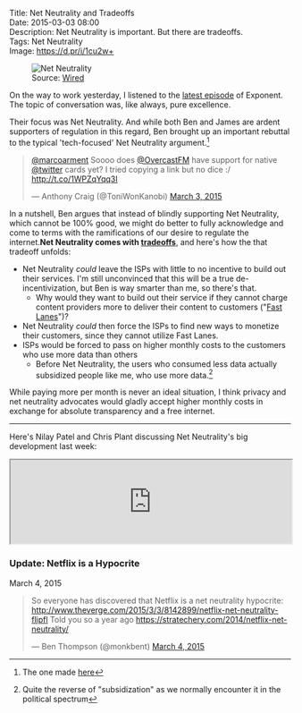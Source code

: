 Title: Net Neutrality and Tradeoffs  
Date: 2015-03-03 08:00  
Description: Net Neutrality is important. But there are tradeoffs.  
Tags: Net Neutrality  
Image: https://d.pr/i/1cu2w+  

<!-- FitVids (http://fitvidsjs.com) -->
<script src="/js/fitvids.js"></script>
<script>
	$(document).ready(function(){
		$(".entry").fitVids();
	});
</script>

<figure>
	<img src="https://d.pr/i/1cu2w+" alt="Net Neutrality" title="Net Neutrality">
	<figcaption class="source">Source: <a href="http://www.wired.com/wp-content/uploads/blogs/opinion/wp-content/uploads/2014/01/net-neutrality-op.jpg" title="Source of photo">Wired</a></figcaption></figure>

On the way to work yesterday, I listened to the [latest episode][1] of Exponent. The topic of conversation was, like always, pure excellence.

Their focus was Net Neutrality. And while both Ben and James are ardent supporters of regulation in this regard, Ben brought up an important rebuttal to the typical 'tech-focused' Net Neutrality argument.[^1]

<blockquote lang="en"><p><a href="https://twitter.com/marcoarment" title="Marco Arment on Twitter">@marcoarment</a> Soooo does <a href="https://twitter.com/OvercastFM" title="Overcast account on Twitter">@OvercastFM</a> have support for native <a href="https://twitter.com/twitter" title="Official Twitter account on Twitter">@twitter</a> cards yet? I tried copying a link but no dice :/ <a href="http://t.co/1WPZqYqq3I" title="Me asking Marco a question about Ovecast cards">http://t.co/1WPZqYqq3I</a></p>&mdash; Anthony Craig (@ToniWonKanobi) <a href="https://twitter.com/ToniWonKanobi/status/572771760392675328" title="Original post to Marco Arment">March 3, 2015</a></blockquote>

In a nutshell, Ben argues that instead of blindly supporting Net Neutrality, which cannot be 100% good, we might do better to fully acknowledge and come to terms with the ramifications of our desire to regulate the internet.**Net Neutrality comes with [tradeoffs][2]**, and here's how the that tradeoff unfolds:

* Net Neutrality *could* leave the ISPs with little to no incentive to build out their services. I'm still unconvinced that this will be a true de-incentivization, but Ben is way smarter than me, so there's that.
	* Why would they want to build out their service if they cannot charge content providers more to deliver their content to customers ("[Fast Lanes][3]")?
* Net Neutrality *could* then force the ISPs to find new ways to monetize their customers, since they cannot utilize Fast Lanes. 
* ISPs would be forced to pass on higher monthly costs to the customers who use more data than others
	* Before Net Neutrality, the users who consumed less data actually subsidized people like me, who use more data.[^2] 

While paying more per month is never an ideal situation, I think privacy and net neutrality advocates would gladly accept higher monthly costs in exchange for absolute transparency and a free internet. 

***

Here's Nilay Patel and Chris Plant discussing Net Neutrality's big development last week:

<iframe style="width: 100%;" src="https://w.soundcloud.com/player/?url=https%3A//api.soundcloud.com/tracks/193999672&amp;color=ff5500"></iframe>

<aside class="update">

### Update: Netflix is a Hypocrite

March 4, 2015
<!-- {.updatetime} -->

<blockquote><p>So everyone has discovered that Netflix is a net neutrality hypocrite: <a href="http://www.theverge.com/2015/3/3/8142899/netflix-net-neutrality-flipfl" title="The Verge commenting on Netflix and net neutrality">http://www.theverge.com/2015/3/3/8142899/netflix-net-neutrality-flipfl</a>&#10;&#10;Told you so a year ago <a href="https://stratechery.com/2014/netflix-net-neutrality/" title="Ben Thompson on net neutrality">https://stratechery.com/2014/netflix-net-neutrality/</a></p>&mdash; Ben Thompson (@monkbent) <a href="https://twitter.com/monkbent/status/573141062073520128" title="Ben Thompson telling us he was right about this a year ago">March 4, 2015</a></blockquote>

</aside>

[^1]: The one made [here][a]
[^2]: Quite the reverse of "subsidization" as we normally encounter it in the political spectrum

[a]: /2015/2/3/my-take-on-net-neutrality "My take on net neutrality"

[1]: https://overcast.fm/+BihnR0COE "Exponent, episode 36"
[2]: http://stratechery.com/2014/netflix-net-neutrality/ "Ben Thompson's post on net neutrality"
[3]: http://en.wikipedia.org/wiki/Net_neutrality_in_the_United_States#FCC_Open_Internet_Order_.282010.29 "Wikipedia: Net neutrality"